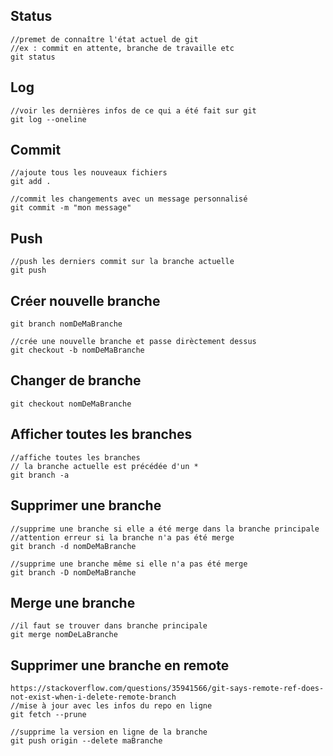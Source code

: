 ## Status
    //premet de connaître l'état actuel de git
    //ex : commit en attente, branche de travaille etc
    git status

## Log
    //voir les dernières infos de ce qui a été fait sur git
    git log --oneline

## Commit
    //ajoute tous les nouveaux fichiers
    git add .
    
    //commit les changements avec un message personnalisé
    git commit -m "mon message"

## Push
    //push les derniers commit sur la branche actuelle
    git push

## Créer nouvelle branche
    git branch nomDeMaBranche

    //crée une nouvelle branche et passe dirèctement dessus
    git checkout -b nomDeMaBranche

## Changer de branche 
    git checkout nomDeMaBranche

## Afficher toutes les branches
    //affiche toutes les branches
    // la branche actuelle est précédée d'un *
    git branch -a

## Supprimer une branche
    //supprime une branche si elle a été merge dans la branche principale
    //attention erreur si la branche n'a pas été merge
    git branch -d nomDeMaBranche

    //supprime une branche même si elle n'a pas été merge
    git branch -D nomDeMaBranche

## Merge une branche
    //il faut se trouver dans branche principale 
    git merge nomDeLaBranche

## Supprimer une branche en remote
    https://stackoverflow.com/questions/35941566/git-says-remote-ref-does-not-exist-when-i-delete-remote-branch
    //mise à jour avec les infos du repo en ligne
    git fetch --prune

    //supprime la version en ligne de la branche
    git push origin --delete maBranche